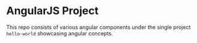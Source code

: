 # AngularJS Project
This repo consists of various angular components under the single project `hello-world` showcasing angular concepts.
